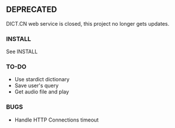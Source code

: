 ## DEPRECATED

DICT.CN web service is closed, this project no longer gets updates.

### INSTALL
See INSTALL

### TO-DO
* Use stardict dictionary
* Save user's query
* Get audio file and play

### BUGS
* Handle HTTP Connections timeout
